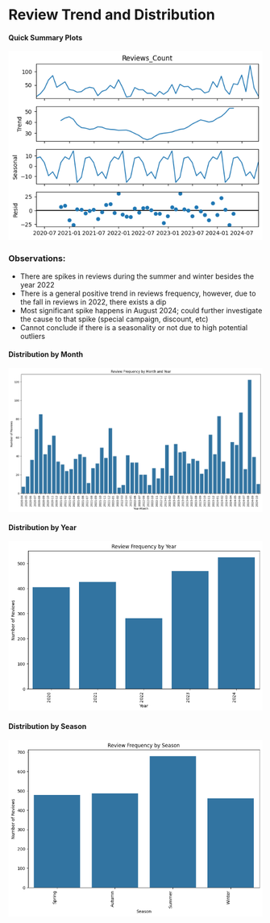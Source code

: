 # Review Trend and Distribution

#### Quick Summary Plots
![](img/summary.png)

### Observations:
- There are spikes in reviews during the summer and winter besides the year 2022
- There is a general positive trend in reviews frequency, however, due to the fall in reviews in 2022, there exists a dip
- Most significant spike happens in August 2024; could further investigate the cause to that spike (special campaign, discount, etc)
- Cannot conclude if there is a seasonality or not due to high potential outliers


#### Distribution by Month
![](img/distributionYearMonth.png)

#### Distribution by Year
![](img/distributionYear.png)

#### Distribution by Season
![](img/distributionSeason.png)

